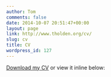 ```yaml
---
author: Tom
comments: false
date: 2014-10-07 20:51:47+00:00
layout: page
link: http://www.tholden.org/cv/
slug: cv
title: CV
wordpress_id: 127
---
```


[Download my CV](http://www.tholden.org/wp-content/uploads/2016/01/cv.pdf) or view it inline below:


